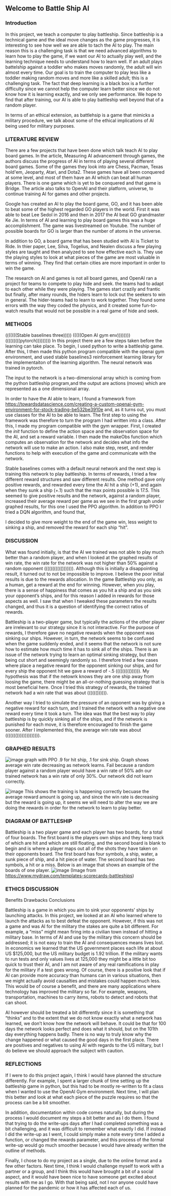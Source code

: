 ## Welcome to Battle Ship AI

### Introduction

In this project, we teach a computer to play battleship. Since battleship is a technical game and the ideal move changes as the game progresses, it is interesting to see how well we are able to tach the AI to play. The main reason this is a challenging task is that we need advanced algorithms to learn how to play the game, if we want our AI to actually play well, and the learning technique needs to understand how to learn well. If an adult plays battelship against a toddler who makes moves randomly, the adult will win almost every time. Our goal is to train the computer to play less like a toddler making random moves and more like a skilled adult; this is a challenging task. The fact that deep learning is a black box is a further difficulty since we cannot help the computer learn better since we do not know how it is learning exactly, and we only see performance. We hope to find that after training, our AI is able to play battleship well beyond that of a random player.

In terms of an ethical extension, as battlehsip is a game that mimicks a military procedure, we talk about some of the ethical implications of AI being used for military purposes.

### LITERATURE REVIEW

There are a few projects that have been done which talk teach AI to play board games. In the article, Measuring AI advancement through games, the authors discuss the progress of AI in terms of playing several different board games. Some of the games they look into are Chess, Pacman, Texas hold'em, Jeoparty, Atari, and Dota2. These games have all been conquered at some level, and most of them have an AI which can beat all human players. There is one game which is yet to be conquered and that game is Bridge. The article also talks to OpenAI and their platform, universe, to continue training AI for games and other projects.

Google has created an AI to play the board game, GO, and it has been able to beat some of the highest regarded GO players in the world. First it was able to beat Lee Sedol in 2016 and then in 2017 the AI beat GO grandmaster Ke Jie. In terms of AI and learning to play board games this was a huge accomplishment. The game was livestreamed on Youtube. The number of possible boards for GO is larger than the number of atoms in the universe.

In addition to GO, a board game that has been studied with AI is Ticket to Ride. In thier paper, Lee, Silva, Togelius, and Nealen discuss a few playing styles are taught and then analyzed to see how effective each is. They use the playing styles to look at what pieces of the game are most valuable in terms of winning. They find that certain cities are more important in order to win the game.

The research on AI and games is not all board games, and OpenAI ran a project for teams to compete to play hide and seek. the teams had to adapt to each other while they were playing. The games start crazily and frantic but finally, after many rounds, the hiders learn to lock out the seekers to win in general. The hider-teams had to learn to work together. They found some errors with the way they coded the physics, and it created some fun-to-watch results that would not be possible in a real game of hide and seek.

### METHODS

(((((((Stable baselines three)))))
(((((Open AI gym env))))))))
(((((((((pytorch)))))))))
In this project there are a few steps taken before the learning can take place. To begin, I used python to write a battleship game. After this, I then made this python program compatible with the openai gym environment, and used stable baselines3 reinforcement learning library for the implementaiton of the learning algorithm. The neural network was trained in pytorch.

The input to the network is a two-dimensional array which is coming from the python battleship program,and the output are actions (moves) which are represented as a one dimensional array. 

In order to have the AI able to learn, I found a framework from https://towardsdatascience.com/creating-a-custom-openai-gym-environment-for-stock-trading-be532be3910e and, as it turns out, you must use classes for the AI to be able to learn. The first step to using the framework was therefore to turn the program I had written into a class. After this, I made my program compatible with the gym wrapper. First, I created the _init_ function to define the action space and the observation space for the AI, and set a reward variable. I then made the makeObs function which computes an observation for the network and decides what info the network will use to make an action. I also make step, reset, and render functions to help with execution of the game and communicate with the network.

Stable baselines comes with a default neural network and the next step is training this network to play battleship. In terms of rewards, I tried a few different reward structures and saw different results. One method gave only positive rewards, and rewarded every time the AI hit a ship (+1), and again when they sunk a ship (+.1) such that the max points possible is 17.5. This seemed to give positive results and the network, against a random player, increased their average reward per game as we see in the first graph under graphed results, for this one I used the PPO algorithm. In addition to PPO I tried a DQN algorithm, and found that, 

I decided to give more weight to the end of the game win, less weight to sinking a ship, and removed the reward for each ship “hit”. 

### DISCUSSION

What was found initially, is that the AI we trained was not able to play much better than a random player, and when I looked at the graphed results of win rate, the win rate for the network was not higher than 50% against a random opponent ((((((((((())))))). Although this is initially a disappointing result, it turned out to not be impossible to improve. I believe the poor initial results is due to the rewards allocation. In the game Battleship you only, as a human, get a reward at the end for winning. However, when you play, there is a sense of happiness that comes as you hit a ship and as you sink your opponent’s ships, and for this reason I added in rewards for those aspects as well. I saw that when I tweaked these parameters the results changed, and thus it is a question of identifying the correct ratios of rewards. 

Battleship is a two-player game, but typically the actions of the other player are irrelevant to our strategy since it is not interactive. For the purpose of rewards, I therefore gave no negative rewards when the opponent was sinking our ships. However, in turn, the network seems to be confused when the game suddenly ended, and it seems that the network is not sure how to estimate how much time it has to sink all of the ships. There is an issue of the network trying to learn an optimal sinking strategy, but then being cut short and seemingly randomly so. I therefore tried a few cases where place a negative reward for the opponent sinking our ships, and for every ship the opponent hit we gave a reward of -.5 ((((((((()))))). My hypothesis was that if the netowrk knows they are one ship away from loosing the game, there might be an all-or-nothing guessing strategy that is most beneficial here. Once I tried this strategy of rewards, the trained network had a win rate that was about (((((()))))).

Another way I tried to simulate the pressure of an opponent was by giving a negative reward for each turn, and I trained the network with a negative one reward every time it took a turn. The idea was that the best way to play battleship is by quickly sinking all of the ships, and if the network is punished for each move, it is therefore encouraged to finish the game sooner. After I implemented this, the average win rate was about ((((((()))))))))))))).

### GRAPHED RESULTS
![image](https://user-images.githubusercontent.com/78001369/116802205-f45dcf80-aac5-11eb-822b-eec86ef36687.png)
graph with PPO .9 for hit ship, .1 for sink ship. Graph shows average win rate decreasing as network learns. Fail because a random player against a random player would have a win rate of 50% adn our trained network has a win rate of only 30%. Our network did not learn correctly.

![image](https://user-images.githubusercontent.com/78001369/116769480-4aad0e80-a9f1-11eb-886d-61ede852d484.png)
This shows the training is happening correctly becuase the average reward amount is going up, and since the win rate is decreasing but the reward is going up, it seems we will need to alter the way we are doing the rewards in order for the network to learn to play better. 

### DIAGRAM OF BATTLESHIP

Battleship is a two player game and each player has two boards, for a total of four boards. The first board is the players own ships and they keep track of which are hit and which are still floating, and the second board is blank to begin and is where a player maps out all of the shots they have taken on their opponents board. The first board has four symbols, a ship, water, a sunk piece of ship, and a hit piece of water. The second board has two symbols, a hit or a miss. Below is an image that shows an example of the boards of one player. 
![image](https://user-images.githubusercontent.com/78001369/117581992-bf98dc00-b0b4-11eb-901a-e4a21b653d92.png)
(Image from https://www.mydraw.com/templates-scorecards-battleships)



### ETHICS DISCUSSION
Benefits
Drawbacks
Conclusions

Battleship is a game in which you aim to sink your opponents’ ships by launching attacks. In this project, we looked at an AI who learned where to launch the attacks as to best defeat the opponent. However, if this was not a game and was AI for the military the stakes are quite a bit different. For example, a “miss” might mean firing into a civilian town instead of hitting a military base. In terms of AI and use by the military this concern should be addressed; it is not easy to train the AI and consequences means lives lost. In economics we learned that the US government places each life at about US $125,000, but the US military budget is 1.92 trillion. If the military wants to run tests and only values lives at 125,000 they might be a little bit too quick to trust their AI, and I am not aware of any real ramifications in play for the military if a test goes wrong. Of course, there is a positive look that if AI can provide more accuracy than humans can in various situations, then we might actually avoid causalties and mistakes could happen much less. This would be of course a benefit, and there are many applications where technology has improved the military so far. For example, weapons, transportation, machines to carry items, robots to detect and robots that can shoot. 

AI however should be treated a bit differently since it is something that “thinks” and to the extent that we do not know exactly what a network has learned, we don’t know how the network will behave. It could be that for 100 days the network looks perfect and does what it should, but on the 101th day everything happens badly. There is no way to truly know why the change happened or what caused the good days in the first place. There are positives and negatives to using AI with regards to the US military, but I do believe we should approach the subject with caution.



### REFLECTIONS
If I were to do this project again, I think I would have planned the structure differently. For example, I spent a larger chunk of time setting up the battleship game in python, but this had to be mostly re-written to fit a class when I wanted to use the OpenAI Gym environment. Next time, I will plan this better and look at what each piece of the puzzle requires so that the process can be a bit smoother.

In addition, documentation within code comes naturally, but during the process I would document my steps a bit better and as I do them. I found that trying to do the write-ups days after I had completed something was a bit challenging, and it was difficult to remember what exactly I did. If instead I did the write-up as I went, I could simply make a note every time I added a function, or changed the rewards parameter, and this process of the formal write-up would go much smoother because I would have already written the outline of methods. 

Finally, I chose to do my project as a single, due to the online format and a few other factors. Next time, I think I would challenge myself to work with a partner or a group, and I think this would have brought a bit of a social aspect, and it would have been nice to have someone get excited about results with me as I go. With that being said, not I nor anyone could have planned for the pandemic or how it has affected each of us. 

